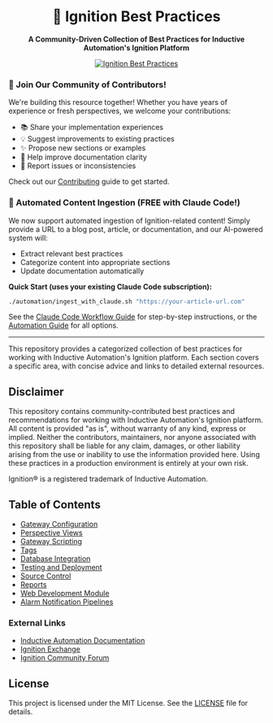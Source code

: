 <div align="center">
 <h1>🔧 Ignition Best Practices</h1>
  <p><strong>A Community-Driven Collection of Best Practices for Inductive Automation's Ignition Platform</strong></p>
  <a href="https://github.com/jdingus/Ignition-Best-Practices"><img src="https://img.shields.io/badge/Ignition-Best_Practices-2ea44f?style=for-the-badge&logo=github" alt="Ignition Best Practices"></a>
</div>

### 🤝 Join Our Community of Contributors!
We're building this resource together! Whether you have years of experience or fresh perspectives, we welcome your contributions:
- 📚 Share your implementation experiences
- 💡 Suggest improvements to existing practices
- ✨ Propose new sections or examples
- 📝 Help improve documentation clarity
- 🐛 Report issues or inconsistencies

Check out our [Contributing](contributing.md) guide to get started.

### 🤖 Automated Content Ingestion (FREE with Claude Code!)
We now support automated ingestion of Ignition-related content! Simply provide a URL to a blog post, article, or documentation, and our AI-powered system will:
- Extract relevant best practices
- Categorize content into appropriate sections
- Update documentation automatically

**Quick Start (uses your existing Claude Code subscription):**
```bash
./automation/ingest_with_claude.sh "https://your-article-url.com"
```

See the [Claude Code Workflow Guide](automation/CLAUDE_CODE_WORKFLOW.md) for step-by-step instructions, or the [Automation Guide](automation/README.md) for all options.

---

This repository provides a categorized collection of best practices for working with Inductive Automation's Ignition platform. Each section covers a specific area, with concise advice and links to detailed external resources.

## Disclaimer
This repository contains community-contributed best practices and recommendations for working with Inductive Automation's Ignition platform. All content is provided "as is", without warranty of any kind, express or implied. Neither the contributors, maintainers, nor anyone associated with this repository shall be liable for any claim, damages, or other liability arising from the use or inability to use the information provided here. Using these practices in a production environment is entirely at your own risk.

Ignition® is a registered trademark of Inductive Automation.

## Table of Contents
- [Gateway Configuration](sections/gateway-configuration.md)
- [Perspective Views](sections/perspective-views.md)
- [Gateway Scripting](sections/gateway-scripting.md)
- [Tags](sections/tags.md)
- [Database Integration](sections/database-integration.md)
- [Testing and Deployment](sections/testing-deployment.md)
- [Source Control](sections/source-control.md)
- [Reports](sections/reports.md)
- [Web Development Module](sections/webdev.md)
- [Alarm Notification Pipelines](sections/alarms.md)

### External Links
- [Inductive Automation Documentation](https://docs.inductiveautomation.com/)
- [Ignition Exchange](https://inductiveautomation.com/exchange)
- [Ignition Community Forum](https://forum.inductiveautomation.com/)

## License
This project is licensed under the MIT License. See the [LICENSE](license) file for details.
